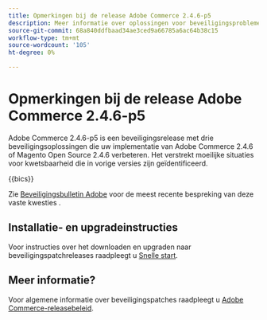 ```yaml
---
title: Opmerkingen bij de release Adobe Commerce 2.4.6-p5
description: Meer informatie over oplossingen voor beveiligingsproblemen vindt u in de Adobe Commerce-release 2.4.6-p5.
source-git-commit: 68a840ddfbaad34ae3ced9a66785a6ac64b38c15
workflow-type: tm+mt
source-wordcount: '105'
ht-degree: 0%

---
```



# Opmerkingen bij de release Adobe Commerce 2.4.6-p5

Adobe Commerce 2.4.6-p5 is een beveiligingsrelease met drie beveiligingsoplossingen die uw implementatie van Adobe Commerce 2.4.6 of Magento Open Source 2.4.6 verbeteren. Het verstrekt moeilijke situaties voor kwetsbaarheid die in vorige versies zijn geïdentificeerd.

{{bics}}

Zie [Beveiligingsbulletin Adobe](https://helpx.adobe.com/security/products/magento/apsb24-18.html) voor de meest recente bespreking van deze vaste kwesties .

## Installatie- en upgradeinstructies

Voor instructies over het downloaden en upgraden naar beveiligingspatchreleases raadpleegt u [Snelle start](../../../installation/composer.md).

## Meer informatie?

Voor algemene informatie over beveiligingspatches raadpleegt u [Adobe Commerce-releasebeleid](https://experienceleague.adobe.com/docs/commerce-operations/release/planning/versioning-policy.html?lang=en#security-patch-release).
